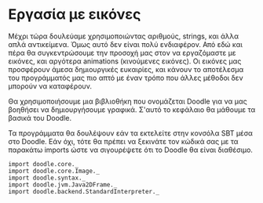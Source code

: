 # Εργασία με εικόνες

Μέχρι τώρα δουλεύαμε χρησιμοποιώντας αριθμούς, strings, και άλλα απλά αντικείμενα. Όμως αυτό δεν είναι πολύ ενδιαφέρον. Από εδώ και πέρα θα συγκεντρώσουμε την προσοχή μας στον να εργαζόμαστε με εικόνες, και αργότερα animations (κινούμενες εικόνες). Οι εικόνες μας προσφέρουν άμεσα δημιουργικές ευκαιρίες, και κάνουν το αποτέλεσμα του προγράμματός μας πιο απτό με έναν τρόπο που άλλες μέθοδοι δεν μπορούν να καταφέρουν.

Θα χρησιμοποιήσουμε μια βιβλιοθήκη που ονομάζεται Doodle για να μας βοηθήσει να δημιουργήσουμε γραφικά. Σ'αυτό το κεφάλαιο θα μάθουμε τα βασικά του Doodle.

<div class="callout callout-info">
Τα προγράμματα θα δουλέψουν εάν τα εκτελείτε στην κονσόλα SBT μέσα στο Doodle. Εάν όχι, τότε θα πρέπει να ξεκινάτε τον κώδικά σας με τα παρακάτω imports ώστε να σιγουρέψετε ότι το Doodle θα είναι διαθέσιμο.

```tut:silent
import doodle.core._
import doodle.core.Image._
import doodle.syntax._
import doodle.jvm.Java2DFrame._
import doodle.backend.StandardInterpreter._
```
</div>
